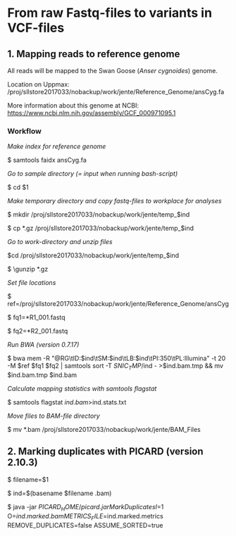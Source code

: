 # From raw Fastq-files to variants in VCF-files
## 1. Mapping reads to reference genome
All reads will be mapped to the Swan Goose (*Anser cygnoides*) genome.

Location on Uppmax: /proj/sllstore2017033/nobackup/work/jente/Reference_Genome/ansCyg.fa

More information about this genome at NCBI: https://www.ncbi.nlm.nih.gov/assembly/GCF_000971095.1

### Workflow
*Make index for reference genome*

$ samtools faidx ansCyg.fa

*Go to sample directory (= input when running bash-script)*

$ cd $1

*Make temporary directory and copy fastq-files to workplace for analyses*

$ mkdir /proj/sllstore2017033/nobackup/work/jente/temp_$ind

$ cp \*.gz /proj/sllstore2017033/nobackup/work/jente/temp_$ind

*Go to work-directory and unzip files*

$cd /proj/sllstore2017033/nobackup/work/jente/temp_$ind

$ \gunzip *.gz

*Set file locations*

$ ref=/proj/sllstore2017033/nobackup/work/jente/Reference_Genome/ansCyg

$ fq1=\*R1_001.fastq

$ fq2=\*R2_001.fastq

*Run BWA (version 0.7.17)*

$ bwa mem -R "@RG\tID:$ind\tSM:$ind\tLB:$ind\tPI:350\tPL:Illumina" -t 20 -M $ref $fq1 $fq2 | samtools sort -T $SNIC_TMP/$ind - >$ind.bam.tmp && mv $ind.bam.tmp $ind.bam

*Calculate mapping statistics with samtools flagstat*

$ samtools flagstat $ind.bam >$ind.stats.txt

*Move files to BAM-file directory*

$ mv \*.bam /proj/sllstore2017033/nobackup/work/jente/BAM_Files

## 2. Marking duplicates with PICARD (version 2.10.3)

$ filename=$1

$ ind=$(basename $filename .bam)

$ java -jar $PICARD_HOME/picard.jar MarkDuplicates I=$1 O=$ind.marked.bam METRICS_FILE=$ind.marked.metrics REMOVE_DUPLICATES=false ASSUME_SORTED=true
